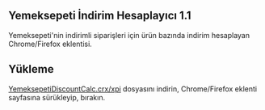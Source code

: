 ## Yemeksepeti İndirim Hesaplayıcı 1.1

Yemeksepeti'nin indirimli siparişleri için ürün bazında indirim hesaplayan Chrome/Firefox eklentisi.

## Yükleme

[YemeksepetiDiscountCalc.crx/xpi](https://github.com/y3seker/YemeksepetiDiscountCalc/releases) dosyasını indirin, Chrome/Firefox eklenti sayfasına sürükleyip, bırakın.
